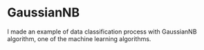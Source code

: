# GaussianNB
I made an example of data classification process with GaussianNB algorithm, one of the machine learning algorithms.

